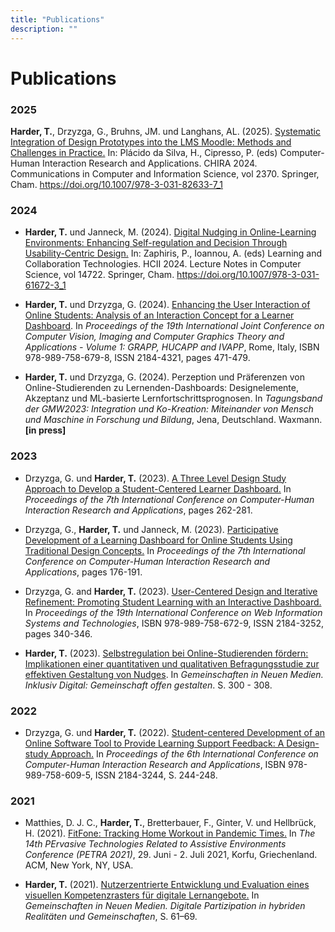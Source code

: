 ```yaml
---
title: "Publications"
description: ""
---
```


# Publications

### 2025

**Harder, T.**, Drzyzga, G., Bruhns, JM. und Langhans, AL. (2025). [Systematic Integration of Design Prototypes into the LMS Moodle: Methods and Challenges in Practice.](https://link.springer.com/chapter/10.1007/978-3-031-82633-7_1) In: Plácido da Silva, H., Cipresso, P. (eds) Computer-Human Interaction Research and Applications. CHIRA 2024. Communications in Computer and Information Science, vol 2370. Springer, Cham. https://doi.org/10.1007/978-3-031-82633-7_1

### 2024

- **Harder, T.** und Janneck, M. (2024). [Digital Nudging in Online-Learning Environments: Enhancing Self-regulation and Decision Through Usability-Centric Design.](https://link.springer.com/chapter/10.1007/978-3-031-61672-3_1) In: Zaphiris, P., Ioannou, A. (eds) Learning and Collaboration Technologies. HCII 2024. Lecture Notes in Computer Science, vol 14722. Springer, Cham. https://doi.org/10.1007/978-3-031-61672-3_1

- **Harder, T.** und Drzyzga, G. (2024). [Enhancing the User Interaction of Online Students: Analysis of an Interaction Concept for a Learner Dashboard](https://www.scitepress.org/Link.aspx?doi=10.5220/0012374600003660). In *Proceedings of the 19th International Joint Conference on Computer Vision, Imaging and Computer Graphics Theory and Applications - Volume 1: GRAPP, HUCAPP and IVAPP*, Rome, Italy, ISBN 978-989-758-679-8, ISSN 2184-4321, pages 471-479.

- **Harder, T.** und Drzyzga, G. (2024). Perzeption und Präferenzen von Online-Studierenden zu Lernenden-Dashboards: Designelemente, Akzeptanz und ML-basierte Lernfortschrittsprognosen. In *Tagungsband der GMW2023: Integration und Ko-Kreation: Miteinander von Mensch und Maschine in Forschung und Bildung*, Jena, Deutschland. Waxmann. **[in press]**

### 2023

- Drzyzga, G. und **Harder, T.** (2023). [A Three Level Design Study Approach to Develop a Student-Centered Learner Dashboard.](https://link.springer.com/chapter/10.1007/978-3-031-49425-3_16) In *Proceedings of the 7th International Conference on Computer-Human Interaction Research and Applications*, pages 262-281.

- Drzyzga, G., **Harder, T.** und Janneck, M. (2023). [Participative Development of a Learning Dashboard for Online Students Using Traditional Design Concepts.](https://link.springer.com/chapter/10.1007/978-3-031-49368-3_11) In *Proceedings of the 7th International Conference on Computer-Human Interaction Research and Applications*, pages 176-191.

- Drzyzga, G. and **Harder, T.** (2023). [User-Centered Design and Iterative Refinement: Promoting Student Learning with an Interactive Dashboard.](https://www.scitepress.org/Link.aspx?doi=10.5220/0012191300003584) In *Proceedings of the 19th International Conference on Web Information Systems and Technologies*, ISBN 978-989-758-672-9, ISSN 2184-3252, pages 340-346.

- **Harder, T.** (2023). [Selbstregulation bei Online-Studierenden fördern: Implikationen einer quantitativen und qualitativen Befragungsstudie zur effektiven Gestaltung von Nudges](https://doi.org/10.25368/2024.7). In *Gemeinschaften in Neuen Medien. Inklusiv Digital: Gemeinschaft offen gestalten*. S. 300 - 308.



### 2022
- Drzyzga, G. und **Harder, T.** (2022). [Student-centered Development of an Online Software Tool to Provide Learning Support Feedback: A Design-study Approach.](https://www.scitepress.org/Link.aspx?doi=10.5220/0011589100003323) In *Proceedings of the 6th International Conference on Computer-Human Interaction Research and Applications*, ISBN 978-989-758-609-5, ISSN 2184-3244, S. 244-248.

### 2021
- Matthies, D. J. C., **Harder, T.**, Bretterbauer, F., Ginter, V. und Hellbrück, H. (2021). [FitFone: Tracking Home Workout in Pandemic Times.](https://dl.acm.org/doi/10.1145/3453892.3461334) In *The 14th PErvasive Technologies Related to Assistive Environments Conference (PETRA 2021)*, 29. Juni - 2. Juli 2021, Korfu, Griechenland. ACM, New York, NY, USA.

- **Harder, T.** (2021). [Nutzerzentrierte Entwicklung und Evaluation eines visuellen Kompetenzrasters für digitale Lernangebote.](https://doi.org/10.25368/2022.27) In *Gemeinschaften in Neuen Medien. Digitale Partizipation in hybriden Realitäten und Gemeinschaften*, S. 61–69.

